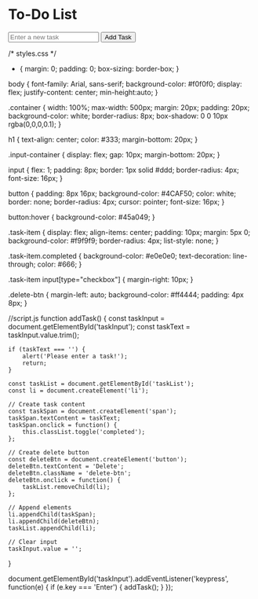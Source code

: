 
<!-- index.html -->
<!DOCTYPE html>
<html lang="en">
<head>
    <meta charset="UTF-8">
    <meta name="viewport" content="width=device-width, initial-scale=1.0">
    <title>To-Do List</title>
    <link rel="stylesheet" href="style.css">
</head>
<body>
    <div class="container">
        <h1>To-Do List</h1>
        <div class="input-container">
            <input type="text" id="taskInput" placeholder="Enter a new task">
            <button onclick="addTask()">Add Task</button>
        </div>
        <ul id="taskList"></ul>
    </div>
    <script src="script.js"></script>
</body>
</html>

/* styles.css */
* {
    margin: 0;
    padding: 0;
    box-sizing: border-box;
}

body {
    font-family: Arial, sans-serif;
    background-color: #f0f0f0;
    display: flex;
    justify-content: center;
    min-height:auto;
}

.container {
    width: 100%;
    max-width: 500px;
    margin: 20px;
    padding: 20px;
    background-color: white;
    border-radius: 8px;
    box-shadow: 0 0 10px rgba(0,0,0,0.1);
}

h1 {
    text-align: center;
    color: #333;
    margin-bottom: 20px;
}

.input-container {
    display: flex;
    gap: 10px;
    margin-bottom: 20px;
}

input {
    flex: 1;
    padding: 8px;
    border: 1px solid #ddd;
    border-radius: 4px;
    font-size: 16px;
}

button {
    padding: 8px 16px;
    background-color: #4CAF50;
    color: white;
    border: none;
    border-radius: 4px;
    cursor: pointer;
    font-size: 16px;
}

button:hover {
    background-color: #45a049;
}

.task-item {
    display: flex;
    align-items: center;
    padding: 10px;
    margin: 5px 0;
    background-color: #f9f9f9;
    border-radius: 4px;
    list-style: none;
}

.task-item.completed {
    background-color: #e0e0e0;
    text-decoration: line-through;
    color: #666;
}

.task-item input[type="checkbox"] {
    margin-right: 10px;
}

.delete-btn {
    margin-left: auto;
    background-color: #ff4444;
    padding: 4px 8px;
}

//script.js
function addTask() {
    const taskInput = document.getElementById('taskInput');
    const taskText = taskInput.value.trim();
    
    if (taskText === '') {
        alert('Please enter a task!');
        return;
    }

    const taskList = document.getElementById('taskList');
    const li = document.createElement('li');
    
    // Create task content
    const taskSpan = document.createElement('span');
    taskSpan.textContent = taskText;
    taskSpan.onclick = function() {
        this.classList.toggle('completed');
    };

    // Create delete button
    const deleteBtn = document.createElement('button');
    deleteBtn.textContent = 'Delete';
    deleteBtn.className = 'delete-btn';
    deleteBtn.onclick = function() {
        taskList.removeChild(li);
    };

    // Append elements
    li.appendChild(taskSpan);          
    li.appendChild(deleteBtn);
    taskList.appendChild(li);

    // Clear input
    taskInput.value = '';
}

document.getElementById('taskInput').addEventListener('keypress', function(e) {
    if (e.key === 'Enter') {
        addTask();
    }
});
